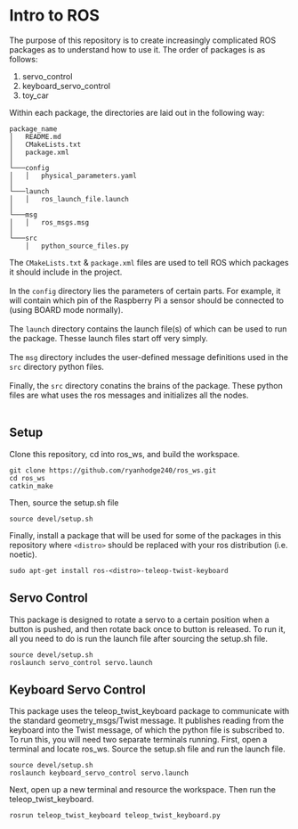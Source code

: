 # Intro to ROS
The purpose of this repository is to create increasingly complicated ROS packages as to understand how to use it. The order of packages is as follows:  
  
  1. servo_control
  2. keyboard_servo_control
  3. toy_car

Within each package, the directories are laid out in the following way:  
```
package_name
│   README.md
│   CMakeLists.txt
│   package.xml
│
└───config
│   │   physical_parameters.yaml
│
└───launch
│   │   ros_launch_file.launch
│
└───msg
│   │   ros_msgs.msg
│
└───src
    │   python_source_files.py
```

The `CMakeLists.txt` & `package.xml` files are used to tell ROS which packages it should include in the project.<br><br>
In the `config` directory lies the parameters of certain parts. For example, it will contain which pin of the Raspberry Pi a sensor should be connected to (using BOARD mode normally).<br><br>
The `launch` directory contains the launch file(s) of which can be used to run the package. Thesse launch files start off very simply.<br><br>
The `msg` directory includes the user-defined message definitions used in the `src` directory python files.<br><br>
Finally, the `src` directory conatins the brains of the package. These python files are what uses the ros messages and initializes all the nodes. <br><br>

## Setup
Clone this repository, cd into ros_ws, and build the workspace.
```Shell
git clone https://github.com/ryanhodge240/ros_ws.git
cd ros_ws
catkin_make
```
Then, source the setup.sh file
```Shell
source devel/setup.sh
```
Finally, install a package that will be used for some of the packages in this repository where `<distro>` should be replaced with your ros distribution (i.e. noetic). 
```Shell
sudo apt-get install ros-<distro>-teleop-twist-keyboard
```

## Servo Control
This package is designed to rotate a servo to a certain position when a button is pushed, and then rotate back once to button is released. To run it, all you need to do is run the launch file after sourcing the setup.sh file. 
```Shell
source devel/setup.sh
roslaunch servo_control servo.launch
```

## Keyboard Servo Control
This package uses the teleop_twist_keyboard package to communicate with the standard geometry_msgs/Twist message. It publishes reading from the keyboard into the Twist message, of which the python file is subscribed to. To run this, you will need two separate terminals running. First, open a terminal and locate ros_ws. Source the setup.sh file and run the launch file. 
```Shell
source devel/setup.sh
roslaunch keyboard_servo_control servo.launch
```

Next, open up a new terminal and resource the workspace. Then run the teleop_twist_keyboard.
```Shell
rosrun teleop_twist_keyboard teleop_twist_keyboard.py
```